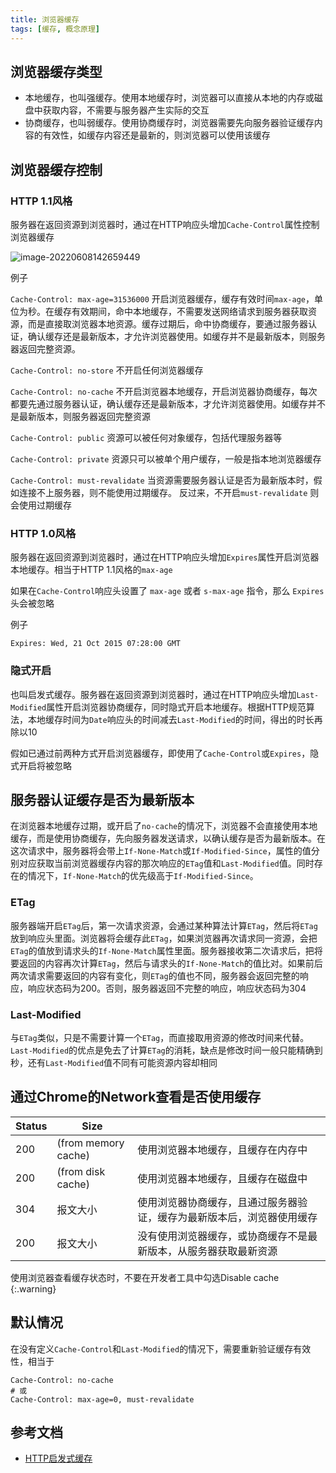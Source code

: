```yaml
---
title: 浏览器缓存
tags: [缓存, 概念原理]
---
```


## 浏览器缓存类型

* 本地缓存，也叫强缓存。使用本地缓存时，浏览器可以直接从本地的内存或磁盘中获取内容，不需要与服务器产生实际的交互
* 协商缓存，也叫弱缓存。使用协商缓存时，浏览器需要先向服务器验证缓存内容的有效性，如缓存内容还是最新的，则浏览器可以使用该缓存

## 浏览器缓存控制

### HTTP 1.1风格

服务器在返回资源到浏览器时，通过在HTTP响应头增加`Cache-Control`属性控制浏览器缓存

![image-20220608142659449](https://oliver-blog.oss-cn-shenzhen.aliyuncs.com/202206081427402.png)

例子

`Cache-Control: max-age=31536000` 开启浏览器缓存，缓存有效时间`max-age`，单位为秒。在缓存有效期间，命中本地缓存，不需要发送网络请求到服务器获取资源，而是直接取浏览器本地资源。缓存过期后，命中协商缓存，要通过服务器认证，确认缓存还是最新版本，才允许浏览器使用。如缓存并不是最新版本，则服务器返回完整资源。

`Cache-Control: no-store` 不开启任何浏览器缓存

`Cache-Control: no-cache` 不开启浏览器本地缓存，开启浏览器协商缓存，每次都要先通过服务器认证，确认缓存还是最新版本，才允许浏览器使用。如缓存并不是最新版本，则服务器返回完整资源

`Cache-Control: public` 资源可以被任何对象缓存，包括代理服务器等

`Cache-Control: private` 资源只可以被单个用户缓存，一般是指本地浏览器缓存

`Cache-Control: must-revalidate` 当资源需要服务器认证是否为最新版本时，假如连接不上服务器，则不能使用过期缓存。 反过来，不开启`must-revalidate` 则会使用过期缓存

### HTTP 1.0风格

服务器在返回资源到浏览器时，通过在HTTP响应头增加`Expires`属性开启浏览器本地缓存。相当于HTTP 1.1风格的`max-age`

如果在`Cache-Control`响应头设置了 `max-age` 或者 `s-max-age` 指令，那么 `Expires` 头会被忽略

例子

`Expires: Wed, 21 Oct 2015 07:28:00 GMT`

### 隐式开启

也叫启发式缓存。服务器在返回资源到浏览器时，通过在HTTP响应头增加`Last-Modified`属性开启浏览器协商缓存，同时隐式开启本地缓存。根据HTTP规范算法，本地缓存时间为`Date`响应头的时间减去`Last-Modified`的时间，得出的时长再除以10

假如已通过前两种方式开启浏览器缓存，即使用了`Cache-Control`或`Expires`，隐式开启将被忽略

## 服务器认证缓存是否为最新版本

在浏览器本地缓存过期，或开启了`no-cache`的情况下，浏览器不会直接使用本地缓存，而是使用协商缓存，先向服务器发送请求，以确认缓存是否为最新版本。在这次请求中，服务器将会带上`If-None-Match`或`If-Modified-Since`，属性的值分别对应获取当前浏览器缓存内容的那次响应的`ETag`值和`Last-Modified`值。同时存在的情况下，`If-None-Match`的优先级高于`If-Modified-Since`。

### ETag

服务器端开启`ETag`后，第一次请求资源，会通过某种算法计算`ETag`，然后将`ETag`放到响应头里面。浏览器将会缓存此`ETag`，如果浏览器再次请求同一资源，会把`ETag`的值放到请求头的`If-None-Match`属性里面。服务器接收第二次请求后，把将要返回的内容再次计算`ETag`，然后与请求头的`If-None-Match`的值比对。如果前后两次请求需要返回的内容有变化，则`ETag`的值也不同，服务器会返回完整的响应，响应状态码为200。否则，服务器返回不完整的响应，响应状态码为304

### Last-Modified

与`ETag`类似，只是不需要计算一个`ETag`，而直接取用资源的修改时间来代替。`Last-Modified`的优点是免去了计算`ETag`的消耗，缺点是修改时间一般只能精确到秒，还有`Last-Modified`值不同有可能资源内容却相同

## 通过Chrome的Network查看是否使用缓存

| Status | Size                |                                                              |
| ------ | ------------------- | ------------------------------------------------------------ |
| 200    | (from memory cache) | 使用浏览器本地缓存，且缓存在内存中                           |
| 200    | (from disk cache)   | 使用浏览器本地缓存，且缓存在磁盘中                           |
| 304    | 报文大小            | 使用浏览器协商缓存，且通过服务器验证，缓存为最新版本后，浏览器使用缓存 |
| 200    | 报文大小            | 没有使用浏览器缓存，或协商缓存不是最新版本，从服务器获取最新资源 |

使用浏览器查看缓存状态时，不要在开发者工具中勾选Disable cache
{:.warning}

## 默认情况

在没有定义`Cache-Control`和`Last-Modified`的情况下，需要重新验证缓存有效性，相当于

```
Cache-Control: no-cache
# 或
Cache-Control: max-age=0, must-revalidate
```

## 参考文档

* [HTTP启发式缓存](https://developer.mozilla.org/zh-CN/docs/Web/HTTP/Caching#%E5%90%AF%E5%8F%91%E5%BC%8F%E7%BC%93%E5%AD%98)